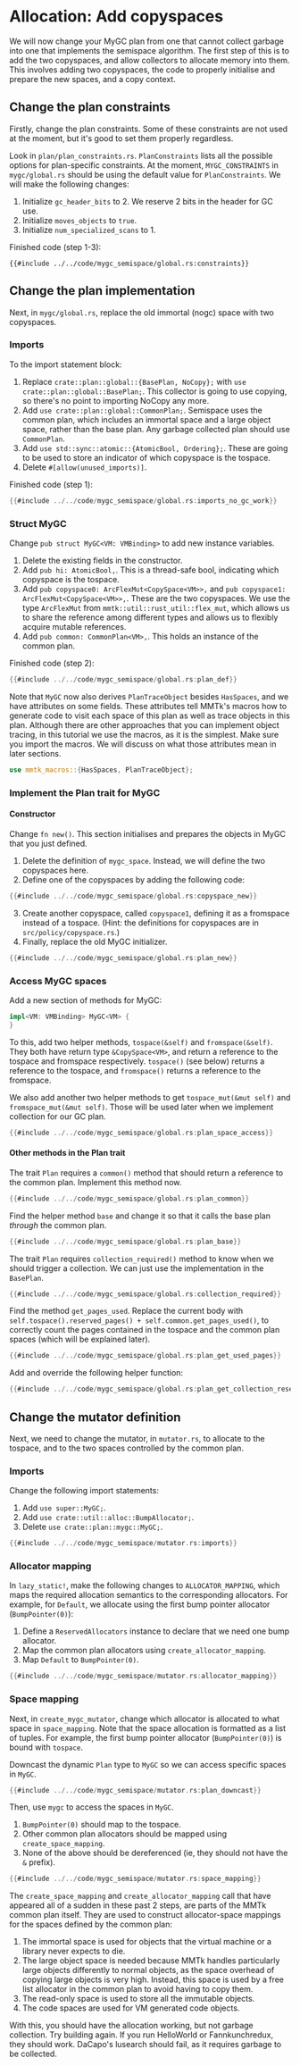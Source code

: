 # Allocation: Add copyspaces

We will now change your MyGC plan from one that cannot collect garbage
into one that implements the semispace algorithm. The first step of this
is to add the two copyspaces, and allow collectors to allocate memory 
into them. This involves adding two copyspaces, the code to properly initialise 
and prepare the new spaces, and a copy context.

## Change the plan constraints

Firstly, change the plan constraints. Some of these constraints are not used 
at the moment, but it's good to set them properly regardless.

Look in `plan/plan_constraints.rs`. `PlanConstraints` lists all the possible
options for plan-specific constraints. At the moment, `MYGC_CONSTRAINTS` in 
`mygc/global.rs` should be using the default value for `PlanConstraints`. 
We will make the following changes:

1. Initialize `gc_header_bits` to 2. We reserve 2 bits in the header for GC use.
1. Initialize `moves_objects` to `true`.
1. Initialize `num_specialized_scans` to 1.

Finished code (step 1-3):
```
{{#include ../../code/mygc_semispace/global.rs:constraints}}
```

## Change the plan implementation

Next, in `mygc/global.rs`, replace the old immortal (nogc) space with two 
copyspaces.

### Imports

To the import statement block:

   1. Replace `crate::plan::global::{BasePlan, NoCopy};` with 
   `use crate::plan::global::BasePlan;`. This collector is going to use 
   copying, so there's no point to importing NoCopy any more.
   2. Add `use crate::plan::global::CommonPlan;`. Semispace uses the common
   plan, which includes an immortal space and a large object space, rather 
   than the base plan. Any garbage collected plan should use `CommonPlan`.
   3. Add `use std::sync::atomic::{AtomicBool, Ordering};`. These are going 
   to be used to store an indicator of which copyspace is the tospace.
   4. Delete `#[allow(unused_imports)]`.

Finished code (step 1):
```rust
{{#include ../../code/mygc_semispace/global.rs:imports_no_gc_work}}
```

### Struct MyGC

Change `pub struct MyGC<VM: VMBinding>` to add new instance variables.

   1. Delete the existing fields in the constructor.
   2. Add `pub hi: AtomicBool,`. This is a thread-safe bool, indicating which 
   copyspace is the tospace.
   3. Add `pub copyspace0: ArcFlexMut<CopySpace<VM>>,` 
   and `pub copyspace1: ArcFlexMut<CopySpace<VM>>,`. These are the two copyspaces.
   We use the type `ArcFlexMut` from `mmtk::util::rust_util::flex_mut`, which
   allows us to share the reference among different types and allows us to
   flexibly acquire mutable references.
   4. Add `pub common: CommonPlan<VM>,`.
    This holds an instance of the common plan.

Finished code (step 2):
```rust
{{#include ../../code/mygc_semispace/global.rs:plan_def}}
```

Note that `MyGC` now also derives `PlanTraceObject` besides `HasSpaces`, and we
have attributes on some fields. These attributes tell MMTk's macros how to
generate code to visit each space of this plan as well as trace objects in this
plan.  Although there are other approaches that you can implement object
tracing, in this tutorial we use the macros, as it is the simplest.  Make sure
you import the macros. We will discuss on what those attributes mean in later
sections.

```rust
use mmtk_macros::{HasSpaces, PlanTraceObject};
```

### Implement the Plan trait for MyGC

#### Constructor

Change `fn new()`. This section initialises and prepares the objects in MyGC 
that you just defined.

   1. Delete the definition of `mygc_space`. 
   Instead, we will define the two copyspaces here.
   2. Define one of the copyspaces by adding the following code: 
```rust
{{#include ../../code/mygc_semispace/global.rs:copyspace_new}}
```

   3. Create another copyspace, called `copyspace1`, defining it as a fromspace 
   instead of a tospace. (Hint: the definitions for 
   copyspaces are in `src/policy/copyspace.rs`.) 
   4. Finally, replace the old MyGC initializer.
```rust
{{#include ../../code/mygc_semispace/global.rs:plan_new}}
```

### Access MyGC spaces

Add a new section of methods for MyGC:

```rust
impl<VM: VMBinding> MyGC<VM> {
}
```

To this, add two helper methods, `tospace(&self)` 
and `fromspace(&self)`. They both have return type `&CopySpace<VM>`, 
and return a reference to the tospace and fromspace respectively. 
`tospace()` (see below) returns a reference to the tospace, 
and `fromspace()` returns a reference to the fromspace.

We also add another two helper methods to get `tospace_mut(&mut self)`
and `fromspace_mut(&mut self)`. Those will be used later when we implement
collection for our GC plan.

```rust
{{#include ../../code/mygc_semispace/global.rs:plan_space_access}}
```

#### Other methods in the Plan trait

The trait `Plan` requires a `common()` method that should return a 
reference to the common plan. Implement this method now.

```rust
{{#include ../../code/mygc_semispace/global.rs:plan_common}}
```

Find the helper method `base` and change it so that it calls the 
base plan *through* the common plan.

```rust
{{#include ../../code/mygc_semispace/global.rs:plan_base}}
```

The trait `Plan` requires `collection_required()` method to know when
we should trigger a collection. We can just use the implementation
in the `BasePlan`.

```rust
{{#include ../../code/mygc_semispace/global.rs:collection_required}}
```

Find the method `get_pages_used`. Replace the current body with 
`self.tospace().reserved_pages() + self.common.get_pages_used()`, to 
correctly count the pages contained in the tospace and the common plan 
spaces (which will be explained later).

```rust
{{#include ../../code/mygc_semispace/global.rs:plan_get_used_pages}}
```

Add and override the following helper function:

```rust
{{#include ../../code/mygc_semispace/global.rs:plan_get_collection_reserve}}
```

## Change the mutator definition

Next, we need to change the mutator, in `mutator.rs`, to allocate to the 
tospace, and to the two spaces controlled by the common plan. 

### Imports

Change the following import statements:
   1. Add `use super::MyGC;`.
   2. Add `use crate::util::alloc::BumpAllocator;`.
   3. Delete `use crate::plan::mygc::MyGC;`.

```rust
{{#include ../../code/mygc_semispace/mutator.rs:imports}}
```

### Allocator mapping

In `lazy_static!`, make the following changes to `ALLOCATOR_MAPPING`, 
which maps the required allocation semantics to the corresponding allocators. 
For example, for `Default`, we allocate using the first bump pointer allocator 
(`BumpPointer(0)`):
   1. Define a `ReservedAllocators` instance to declare that we need one bump allocator.
   2. Map the common plan allocators using `create_allocator_mapping`.
   3. Map `Default` to `BumpPointer(0)`.

```rust
{{#include ../../code/mygc_semispace/mutator.rs:allocator_mapping}}
```

### Space mapping

Next, in `create_mygc_mutator`, change which allocator is allocated to what 
space in `space_mapping`. Note that the space allocation is formatted as a list 
of tuples. For example, the first bump pointer allocator (`BumpPointer(0)`) is 
bound with `tospace`.

Downcast the dynamic `Plan` type to `MyGC` so we can access specific spaces in 
`MyGC`.

```rust
{{#include ../../code/mygc_semispace/mutator.rs:plan_downcast}}
```

Then, use `mygc` to access the spaces in `MyGC`.

   1. `BumpPointer(0)` should map to the tospace.
   2. Other common plan allocators should be mapped using `create_space_mapping`.
   3. None of the above should be dereferenced (ie, they should not have
   the `&` prefix).

```rust
{{#include ../../code/mygc_semispace/mutator.rs:space_mapping}}
```
     
The `create_space_mapping` and `create_allocator_mapping` call that have appeared all
of a sudden in these past 2 steps, are parts of the MMTk common plan
itself. They are used to construct allocator-space mappings for the spaces defined
by the common plan:

 1. The immortal space is used for objects that the virtual machine or a 
 library never expects to die.
 2. The large object space is needed because MMTk handles particularly large 
 objects differently to normal objects, as the space overhead of copying 
 large objects is very high. Instead, this space is used by a free list 
 allocator in the common plan to avoid having to copy them. 
 3. The read-only space is used to store all the immutable objects.
 4. The code spaces are used for VM generated code objects.

With this, you should have the allocation working, but not garbage collection. 
Try building again. If you run HelloWorld or Fannkunchredux, they should
work. DaCapo's lusearch should fail, as it requires garbage to be collected. 
